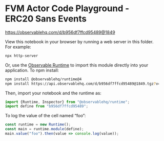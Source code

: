 # FVM Actor Code Playground - ERC20 Sans Events

https://observablehq.com/d/b956df7ffcd95489@1849

View this notebook in your browser by running a web server in this folder. For
example:

~~~sh
npx http-server
~~~

Or, use the [Observable Runtime](https://github.com/observablehq/runtime) to
import this module directly into your application. To npm install:

~~~sh
npm install @observablehq/runtime@4
npm install https://api.observablehq.com/d/b956df7ffcd95489@1849.tgz?v=3
~~~

Then, import your notebook and the runtime as:

~~~js
import {Runtime, Inspector} from "@observablehq/runtime";
import define from "b956df7ffcd95489";
~~~

To log the value of the cell named “foo”:

~~~js
const runtime = new Runtime();
const main = runtime.module(define);
main.value("foo").then(value => console.log(value));
~~~

